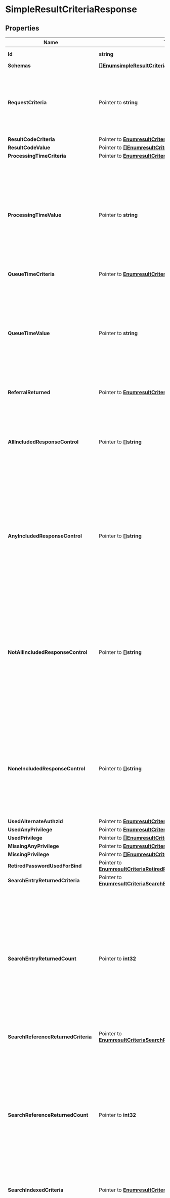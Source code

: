 # SimpleResultCriteriaResponse

## Properties

Name | Type | Description | Notes
------------ | ------------- | ------------- | -------------
**Id** | **string** | Name of the Result Criteria | 
**Schemas** | [**[]EnumsimpleResultCriteriaSchemaUrn**](EnumsimpleResultCriteriaSchemaUrn.md) |  | 
**RequestCriteria** | Pointer to **string** | Specifies a request criteria object that must match the associated request for operations included in this Simple Result Criteria. | [optional] 
**ResultCodeCriteria** | Pointer to [**EnumresultCriteriaResultCodeCriteriaProp**](EnumresultCriteriaResultCodeCriteriaProp.md) |  | [optional] 
**ResultCodeValue** | Pointer to [**[]EnumresultCriteriaResultCodeValueProp**](EnumresultCriteriaResultCodeValueProp.md) |  | [optional] 
**ProcessingTimeCriteria** | Pointer to [**EnumresultCriteriaProcessingTimeCriteriaProp**](EnumresultCriteriaProcessingTimeCriteriaProp.md) |  | [optional] 
**ProcessingTimeValue** | Pointer to **string** | Specifies the boundary value to use for the operation processing time when determining whether to include that operation in this Simple Result Criteria. This will be ignored if the \&quot;processing-time-criteria\&quot; property has a value of \&quot;any\&quot;. | [optional] 
**QueueTimeCriteria** | Pointer to [**EnumresultCriteriaQueueTimeCriteriaProp**](EnumresultCriteriaQueueTimeCriteriaProp.md) |  | [optional] 
**QueueTimeValue** | Pointer to **string** | Specifies the boundary value to use for the time an operation spent on the work queue when determining whether to include that operation in this Simple Result Criteria. This will be ignored if the \&quot;queue-time-criteria\&quot; property has a value of \&quot;any\&quot;. | [optional] 
**ReferralReturned** | Pointer to [**EnumresultCriteriaReferralReturnedProp**](EnumresultCriteriaReferralReturnedProp.md) |  | [optional] 
**AllIncludedResponseControl** | Pointer to **[]string** | Specifies the OID of a control that must be present in the response to the client for operations included in this Simple Result Criteria. If any control OIDs are provided, then the response must contain all of those controls. | [optional] 
**AnyIncludedResponseControl** | Pointer to **[]string** | Specifies the OID of a control that may be present in the response to the client for operations included in this Simple Result Criteria. If any control OIDs are provided, then the response must contain at least one of those controls. | [optional] 
**NotAllIncludedResponseControl** | Pointer to **[]string** | Specifies the OID of a control that should not be present in the response to the client for operations included in this Simple Result Criteria. If any control OIDs are provided, then the response must not contain at least one of those controls (that is, the response may contain zero or more of those controls, but not all of them). | [optional] 
**NoneIncludedResponseControl** | Pointer to **[]string** | Specifies the OID of a control that must not be present in the response to the client for operations included in this Simple Result Criteria. If any control OIDs are provided, then the response must not contain any of those controls. | [optional] 
**UsedAlternateAuthzid** | Pointer to [**EnumresultCriteriaUsedAlternateAuthzidProp**](EnumresultCriteriaUsedAlternateAuthzidProp.md) |  | [optional] 
**UsedAnyPrivilege** | Pointer to [**EnumresultCriteriaUsedAnyPrivilegeProp**](EnumresultCriteriaUsedAnyPrivilegeProp.md) |  | [optional] 
**UsedPrivilege** | Pointer to [**[]EnumresultCriteriaUsedPrivilegeProp**](EnumresultCriteriaUsedPrivilegeProp.md) |  | [optional] 
**MissingAnyPrivilege** | Pointer to [**EnumresultCriteriaMissingAnyPrivilegeProp**](EnumresultCriteriaMissingAnyPrivilegeProp.md) |  | [optional] 
**MissingPrivilege** | Pointer to [**[]EnumresultCriteriaMissingPrivilegeProp**](EnumresultCriteriaMissingPrivilegeProp.md) |  | [optional] 
**RetiredPasswordUsedForBind** | Pointer to [**EnumresultCriteriaRetiredPasswordUsedForBindProp**](EnumresultCriteriaRetiredPasswordUsedForBindProp.md) |  | [optional] 
**SearchEntryReturnedCriteria** | Pointer to [**EnumresultCriteriaSearchEntryReturnedCriteriaProp**](EnumresultCriteriaSearchEntryReturnedCriteriaProp.md) |  | [optional] 
**SearchEntryReturnedCount** | Pointer to **int32** | Specifies the target number of entries returned for use when determining whether a search operation should be included in this Simple Result Criteria. This will be ignored for all operations other than search, and it will be ignored for search operations if the \&quot;search-entry-criteria\&quot; property has a value of \&quot;any\&quot;. | [optional] 
**SearchReferenceReturnedCriteria** | Pointer to [**EnumresultCriteriaSearchReferenceReturnedCriteriaProp**](EnumresultCriteriaSearchReferenceReturnedCriteriaProp.md) |  | [optional] 
**SearchReferenceReturnedCount** | Pointer to **int32** | Specifies the target number of references returned for use when determining whether a search operation should be included in this Simple Result Criteria. This will be ignored for all operations other than search, and it will be ignored for search operations if the \&quot;search-reference-criteria\&quot; property has a value of \&quot;any\&quot;. | [optional] 
**SearchIndexedCriteria** | Pointer to [**EnumresultCriteriaSearchIndexedCriteriaProp**](EnumresultCriteriaSearchIndexedCriteriaProp.md) |  | [optional] 
**IncludedAuthzUserBaseDN** | Pointer to **[]string** | Specifies a base DN below which authorization user entries may exist for operations included in this Simple Result Criteria. The authorization user could be the currently authenticated user on the connection (the user that performed the Bind operation), or different if proxied authorization was used to request that the operation be performed under the authorization of another user (as is the case for operations that come through a Directory Proxy Server). This property will be ignored for operations where no authentication or authorization has been performed. | [optional] 
**ExcludedAuthzUserBaseDN** | Pointer to **[]string** | Specifies a base DN below which authorization user entries may exist for operations excluded from this Simple Result Criteria. The authorization user could be the currently authenticated user on the connection (the user that performed the Bind operation), or different if proxied authorization was used to request that the operation be performed under the authorization of another user (as is the case for operations that come through a Directory Proxy Server). This property will be ignored for operations where no authentication or authorization has been performed. | [optional] 
**AllIncludedAuthzUserGroupDN** | Pointer to **[]string** | Specifies the DN of a group in which authorization users must exist for operations included in this Simple Result Criteria. If any group DNs are provided, then the authorization user must be a member of all of those groups. The authorization user could be the currently authenticated user on the connection (the user that performed the Bind operation), or different if proxied authorization was used to request that the operation be performed under the authorization of another user (as is the case for operations that come through a Directory Proxy Server). This property will be ignored for operations where no authentication or authorization has been performed. | [optional] 
**AnyIncludedAuthzUserGroupDN** | Pointer to **[]string** | Specifies the DN of a group in which authorization users may exist for operations included in this Simple Result Criteria. If any group DNs are provided, then the authorization user must be a member of at least one of those groups. The authorization user could be the currently authenticated user on the connection (the user that performed the Bind operation), or different if proxied authorization was used to request that the operation be performed under the authorization of another user (as is the case for operations that come through a Directory Proxy Server). This property will be ignored for operations where no authentication or authorization has been performed. | [optional] 
**NotAllIncludedAuthzUserGroupDN** | Pointer to **[]string** | Specifies the DN of a group in which authorization users should not exist for operations included in this Simple Result Criteria. If any group DNs are provided, then the authorization user must not be a member of at least one of those groups (that is, the user may be a member of zero or more of those groups, but not of all of them). The authorization user could be the currently authenticated user on the connection (the user that performed the Bind operation), or different if proxied authorization was used to request that the operation be performed under the authorization of another user (as is the case for operations that come through a Directory Proxy Server). This property will be ignored for operations where no authentication or authorization has been performed. | [optional] 
**NoneIncludedAuthzUserGroupDN** | Pointer to **[]string** | Specifies the DN of a group in which authorization users must not exist for operations included in this Simple Result Criteria. If any group DNs are provided, then the authorization user must not be a member any of those groups. The authorization user could be the currently authenticated user on the connection (the user that performed the Bind operation), or different if proxied authorization was used to request that the operation be performed under the authorization of another user (as is the case for operations that come through a Directory Proxy Server). This property will be ignored for operations where no authentication or authorization has been performed. | [optional] 
**Description** | Pointer to **string** | A description for this Result Criteria | [optional] 
**Meta** | Pointer to [**MetaMeta**](MetaMeta.md) |  | [optional] 

## Methods

### NewSimpleResultCriteriaResponse

`func NewSimpleResultCriteriaResponse(id string, schemas []EnumsimpleResultCriteriaSchemaUrn, ) *SimpleResultCriteriaResponse`

NewSimpleResultCriteriaResponse instantiates a new SimpleResultCriteriaResponse object
This constructor will assign default values to properties that have it defined,
and makes sure properties required by API are set, but the set of arguments
will change when the set of required properties is changed

### NewSimpleResultCriteriaResponseWithDefaults

`func NewSimpleResultCriteriaResponseWithDefaults() *SimpleResultCriteriaResponse`

NewSimpleResultCriteriaResponseWithDefaults instantiates a new SimpleResultCriteriaResponse object
This constructor will only assign default values to properties that have it defined,
but it doesn't guarantee that properties required by API are set

### GetId

`func (o *SimpleResultCriteriaResponse) GetId() string`

GetId returns the Id field if non-nil, zero value otherwise.

### GetIdOk

`func (o *SimpleResultCriteriaResponse) GetIdOk() (*string, bool)`

GetIdOk returns a tuple with the Id field if it's non-nil, zero value otherwise
and a boolean to check if the value has been set.

### SetId

`func (o *SimpleResultCriteriaResponse) SetId(v string)`

SetId sets Id field to given value.


### GetSchemas

`func (o *SimpleResultCriteriaResponse) GetSchemas() []EnumsimpleResultCriteriaSchemaUrn`

GetSchemas returns the Schemas field if non-nil, zero value otherwise.

### GetSchemasOk

`func (o *SimpleResultCriteriaResponse) GetSchemasOk() (*[]EnumsimpleResultCriteriaSchemaUrn, bool)`

GetSchemasOk returns a tuple with the Schemas field if it's non-nil, zero value otherwise
and a boolean to check if the value has been set.

### SetSchemas

`func (o *SimpleResultCriteriaResponse) SetSchemas(v []EnumsimpleResultCriteriaSchemaUrn)`

SetSchemas sets Schemas field to given value.


### GetRequestCriteria

`func (o *SimpleResultCriteriaResponse) GetRequestCriteria() string`

GetRequestCriteria returns the RequestCriteria field if non-nil, zero value otherwise.

### GetRequestCriteriaOk

`func (o *SimpleResultCriteriaResponse) GetRequestCriteriaOk() (*string, bool)`

GetRequestCriteriaOk returns a tuple with the RequestCriteria field if it's non-nil, zero value otherwise
and a boolean to check if the value has been set.

### SetRequestCriteria

`func (o *SimpleResultCriteriaResponse) SetRequestCriteria(v string)`

SetRequestCriteria sets RequestCriteria field to given value.

### HasRequestCriteria

`func (o *SimpleResultCriteriaResponse) HasRequestCriteria() bool`

HasRequestCriteria returns a boolean if a field has been set.

### GetResultCodeCriteria

`func (o *SimpleResultCriteriaResponse) GetResultCodeCriteria() EnumresultCriteriaResultCodeCriteriaProp`

GetResultCodeCriteria returns the ResultCodeCriteria field if non-nil, zero value otherwise.

### GetResultCodeCriteriaOk

`func (o *SimpleResultCriteriaResponse) GetResultCodeCriteriaOk() (*EnumresultCriteriaResultCodeCriteriaProp, bool)`

GetResultCodeCriteriaOk returns a tuple with the ResultCodeCriteria field if it's non-nil, zero value otherwise
and a boolean to check if the value has been set.

### SetResultCodeCriteria

`func (o *SimpleResultCriteriaResponse) SetResultCodeCriteria(v EnumresultCriteriaResultCodeCriteriaProp)`

SetResultCodeCriteria sets ResultCodeCriteria field to given value.

### HasResultCodeCriteria

`func (o *SimpleResultCriteriaResponse) HasResultCodeCriteria() bool`

HasResultCodeCriteria returns a boolean if a field has been set.

### GetResultCodeValue

`func (o *SimpleResultCriteriaResponse) GetResultCodeValue() []EnumresultCriteriaResultCodeValueProp`

GetResultCodeValue returns the ResultCodeValue field if non-nil, zero value otherwise.

### GetResultCodeValueOk

`func (o *SimpleResultCriteriaResponse) GetResultCodeValueOk() (*[]EnumresultCriteriaResultCodeValueProp, bool)`

GetResultCodeValueOk returns a tuple with the ResultCodeValue field if it's non-nil, zero value otherwise
and a boolean to check if the value has been set.

### SetResultCodeValue

`func (o *SimpleResultCriteriaResponse) SetResultCodeValue(v []EnumresultCriteriaResultCodeValueProp)`

SetResultCodeValue sets ResultCodeValue field to given value.

### HasResultCodeValue

`func (o *SimpleResultCriteriaResponse) HasResultCodeValue() bool`

HasResultCodeValue returns a boolean if a field has been set.

### GetProcessingTimeCriteria

`func (o *SimpleResultCriteriaResponse) GetProcessingTimeCriteria() EnumresultCriteriaProcessingTimeCriteriaProp`

GetProcessingTimeCriteria returns the ProcessingTimeCriteria field if non-nil, zero value otherwise.

### GetProcessingTimeCriteriaOk

`func (o *SimpleResultCriteriaResponse) GetProcessingTimeCriteriaOk() (*EnumresultCriteriaProcessingTimeCriteriaProp, bool)`

GetProcessingTimeCriteriaOk returns a tuple with the ProcessingTimeCriteria field if it's non-nil, zero value otherwise
and a boolean to check if the value has been set.

### SetProcessingTimeCriteria

`func (o *SimpleResultCriteriaResponse) SetProcessingTimeCriteria(v EnumresultCriteriaProcessingTimeCriteriaProp)`

SetProcessingTimeCriteria sets ProcessingTimeCriteria field to given value.

### HasProcessingTimeCriteria

`func (o *SimpleResultCriteriaResponse) HasProcessingTimeCriteria() bool`

HasProcessingTimeCriteria returns a boolean if a field has been set.

### GetProcessingTimeValue

`func (o *SimpleResultCriteriaResponse) GetProcessingTimeValue() string`

GetProcessingTimeValue returns the ProcessingTimeValue field if non-nil, zero value otherwise.

### GetProcessingTimeValueOk

`func (o *SimpleResultCriteriaResponse) GetProcessingTimeValueOk() (*string, bool)`

GetProcessingTimeValueOk returns a tuple with the ProcessingTimeValue field if it's non-nil, zero value otherwise
and a boolean to check if the value has been set.

### SetProcessingTimeValue

`func (o *SimpleResultCriteriaResponse) SetProcessingTimeValue(v string)`

SetProcessingTimeValue sets ProcessingTimeValue field to given value.

### HasProcessingTimeValue

`func (o *SimpleResultCriteriaResponse) HasProcessingTimeValue() bool`

HasProcessingTimeValue returns a boolean if a field has been set.

### GetQueueTimeCriteria

`func (o *SimpleResultCriteriaResponse) GetQueueTimeCriteria() EnumresultCriteriaQueueTimeCriteriaProp`

GetQueueTimeCriteria returns the QueueTimeCriteria field if non-nil, zero value otherwise.

### GetQueueTimeCriteriaOk

`func (o *SimpleResultCriteriaResponse) GetQueueTimeCriteriaOk() (*EnumresultCriteriaQueueTimeCriteriaProp, bool)`

GetQueueTimeCriteriaOk returns a tuple with the QueueTimeCriteria field if it's non-nil, zero value otherwise
and a boolean to check if the value has been set.

### SetQueueTimeCriteria

`func (o *SimpleResultCriteriaResponse) SetQueueTimeCriteria(v EnumresultCriteriaQueueTimeCriteriaProp)`

SetQueueTimeCriteria sets QueueTimeCriteria field to given value.

### HasQueueTimeCriteria

`func (o *SimpleResultCriteriaResponse) HasQueueTimeCriteria() bool`

HasQueueTimeCriteria returns a boolean if a field has been set.

### GetQueueTimeValue

`func (o *SimpleResultCriteriaResponse) GetQueueTimeValue() string`

GetQueueTimeValue returns the QueueTimeValue field if non-nil, zero value otherwise.

### GetQueueTimeValueOk

`func (o *SimpleResultCriteriaResponse) GetQueueTimeValueOk() (*string, bool)`

GetQueueTimeValueOk returns a tuple with the QueueTimeValue field if it's non-nil, zero value otherwise
and a boolean to check if the value has been set.

### SetQueueTimeValue

`func (o *SimpleResultCriteriaResponse) SetQueueTimeValue(v string)`

SetQueueTimeValue sets QueueTimeValue field to given value.

### HasQueueTimeValue

`func (o *SimpleResultCriteriaResponse) HasQueueTimeValue() bool`

HasQueueTimeValue returns a boolean if a field has been set.

### GetReferralReturned

`func (o *SimpleResultCriteriaResponse) GetReferralReturned() EnumresultCriteriaReferralReturnedProp`

GetReferralReturned returns the ReferralReturned field if non-nil, zero value otherwise.

### GetReferralReturnedOk

`func (o *SimpleResultCriteriaResponse) GetReferralReturnedOk() (*EnumresultCriteriaReferralReturnedProp, bool)`

GetReferralReturnedOk returns a tuple with the ReferralReturned field if it's non-nil, zero value otherwise
and a boolean to check if the value has been set.

### SetReferralReturned

`func (o *SimpleResultCriteriaResponse) SetReferralReturned(v EnumresultCriteriaReferralReturnedProp)`

SetReferralReturned sets ReferralReturned field to given value.

### HasReferralReturned

`func (o *SimpleResultCriteriaResponse) HasReferralReturned() bool`

HasReferralReturned returns a boolean if a field has been set.

### GetAllIncludedResponseControl

`func (o *SimpleResultCriteriaResponse) GetAllIncludedResponseControl() []string`

GetAllIncludedResponseControl returns the AllIncludedResponseControl field if non-nil, zero value otherwise.

### GetAllIncludedResponseControlOk

`func (o *SimpleResultCriteriaResponse) GetAllIncludedResponseControlOk() (*[]string, bool)`

GetAllIncludedResponseControlOk returns a tuple with the AllIncludedResponseControl field if it's non-nil, zero value otherwise
and a boolean to check if the value has been set.

### SetAllIncludedResponseControl

`func (o *SimpleResultCriteriaResponse) SetAllIncludedResponseControl(v []string)`

SetAllIncludedResponseControl sets AllIncludedResponseControl field to given value.

### HasAllIncludedResponseControl

`func (o *SimpleResultCriteriaResponse) HasAllIncludedResponseControl() bool`

HasAllIncludedResponseControl returns a boolean if a field has been set.

### GetAnyIncludedResponseControl

`func (o *SimpleResultCriteriaResponse) GetAnyIncludedResponseControl() []string`

GetAnyIncludedResponseControl returns the AnyIncludedResponseControl field if non-nil, zero value otherwise.

### GetAnyIncludedResponseControlOk

`func (o *SimpleResultCriteriaResponse) GetAnyIncludedResponseControlOk() (*[]string, bool)`

GetAnyIncludedResponseControlOk returns a tuple with the AnyIncludedResponseControl field if it's non-nil, zero value otherwise
and a boolean to check if the value has been set.

### SetAnyIncludedResponseControl

`func (o *SimpleResultCriteriaResponse) SetAnyIncludedResponseControl(v []string)`

SetAnyIncludedResponseControl sets AnyIncludedResponseControl field to given value.

### HasAnyIncludedResponseControl

`func (o *SimpleResultCriteriaResponse) HasAnyIncludedResponseControl() bool`

HasAnyIncludedResponseControl returns a boolean if a field has been set.

### GetNotAllIncludedResponseControl

`func (o *SimpleResultCriteriaResponse) GetNotAllIncludedResponseControl() []string`

GetNotAllIncludedResponseControl returns the NotAllIncludedResponseControl field if non-nil, zero value otherwise.

### GetNotAllIncludedResponseControlOk

`func (o *SimpleResultCriteriaResponse) GetNotAllIncludedResponseControlOk() (*[]string, bool)`

GetNotAllIncludedResponseControlOk returns a tuple with the NotAllIncludedResponseControl field if it's non-nil, zero value otherwise
and a boolean to check if the value has been set.

### SetNotAllIncludedResponseControl

`func (o *SimpleResultCriteriaResponse) SetNotAllIncludedResponseControl(v []string)`

SetNotAllIncludedResponseControl sets NotAllIncludedResponseControl field to given value.

### HasNotAllIncludedResponseControl

`func (o *SimpleResultCriteriaResponse) HasNotAllIncludedResponseControl() bool`

HasNotAllIncludedResponseControl returns a boolean if a field has been set.

### GetNoneIncludedResponseControl

`func (o *SimpleResultCriteriaResponse) GetNoneIncludedResponseControl() []string`

GetNoneIncludedResponseControl returns the NoneIncludedResponseControl field if non-nil, zero value otherwise.

### GetNoneIncludedResponseControlOk

`func (o *SimpleResultCriteriaResponse) GetNoneIncludedResponseControlOk() (*[]string, bool)`

GetNoneIncludedResponseControlOk returns a tuple with the NoneIncludedResponseControl field if it's non-nil, zero value otherwise
and a boolean to check if the value has been set.

### SetNoneIncludedResponseControl

`func (o *SimpleResultCriteriaResponse) SetNoneIncludedResponseControl(v []string)`

SetNoneIncludedResponseControl sets NoneIncludedResponseControl field to given value.

### HasNoneIncludedResponseControl

`func (o *SimpleResultCriteriaResponse) HasNoneIncludedResponseControl() bool`

HasNoneIncludedResponseControl returns a boolean if a field has been set.

### GetUsedAlternateAuthzid

`func (o *SimpleResultCriteriaResponse) GetUsedAlternateAuthzid() EnumresultCriteriaUsedAlternateAuthzidProp`

GetUsedAlternateAuthzid returns the UsedAlternateAuthzid field if non-nil, zero value otherwise.

### GetUsedAlternateAuthzidOk

`func (o *SimpleResultCriteriaResponse) GetUsedAlternateAuthzidOk() (*EnumresultCriteriaUsedAlternateAuthzidProp, bool)`

GetUsedAlternateAuthzidOk returns a tuple with the UsedAlternateAuthzid field if it's non-nil, zero value otherwise
and a boolean to check if the value has been set.

### SetUsedAlternateAuthzid

`func (o *SimpleResultCriteriaResponse) SetUsedAlternateAuthzid(v EnumresultCriteriaUsedAlternateAuthzidProp)`

SetUsedAlternateAuthzid sets UsedAlternateAuthzid field to given value.

### HasUsedAlternateAuthzid

`func (o *SimpleResultCriteriaResponse) HasUsedAlternateAuthzid() bool`

HasUsedAlternateAuthzid returns a boolean if a field has been set.

### GetUsedAnyPrivilege

`func (o *SimpleResultCriteriaResponse) GetUsedAnyPrivilege() EnumresultCriteriaUsedAnyPrivilegeProp`

GetUsedAnyPrivilege returns the UsedAnyPrivilege field if non-nil, zero value otherwise.

### GetUsedAnyPrivilegeOk

`func (o *SimpleResultCriteriaResponse) GetUsedAnyPrivilegeOk() (*EnumresultCriteriaUsedAnyPrivilegeProp, bool)`

GetUsedAnyPrivilegeOk returns a tuple with the UsedAnyPrivilege field if it's non-nil, zero value otherwise
and a boolean to check if the value has been set.

### SetUsedAnyPrivilege

`func (o *SimpleResultCriteriaResponse) SetUsedAnyPrivilege(v EnumresultCriteriaUsedAnyPrivilegeProp)`

SetUsedAnyPrivilege sets UsedAnyPrivilege field to given value.

### HasUsedAnyPrivilege

`func (o *SimpleResultCriteriaResponse) HasUsedAnyPrivilege() bool`

HasUsedAnyPrivilege returns a boolean if a field has been set.

### GetUsedPrivilege

`func (o *SimpleResultCriteriaResponse) GetUsedPrivilege() []EnumresultCriteriaUsedPrivilegeProp`

GetUsedPrivilege returns the UsedPrivilege field if non-nil, zero value otherwise.

### GetUsedPrivilegeOk

`func (o *SimpleResultCriteriaResponse) GetUsedPrivilegeOk() (*[]EnumresultCriteriaUsedPrivilegeProp, bool)`

GetUsedPrivilegeOk returns a tuple with the UsedPrivilege field if it's non-nil, zero value otherwise
and a boolean to check if the value has been set.

### SetUsedPrivilege

`func (o *SimpleResultCriteriaResponse) SetUsedPrivilege(v []EnumresultCriteriaUsedPrivilegeProp)`

SetUsedPrivilege sets UsedPrivilege field to given value.

### HasUsedPrivilege

`func (o *SimpleResultCriteriaResponse) HasUsedPrivilege() bool`

HasUsedPrivilege returns a boolean if a field has been set.

### GetMissingAnyPrivilege

`func (o *SimpleResultCriteriaResponse) GetMissingAnyPrivilege() EnumresultCriteriaMissingAnyPrivilegeProp`

GetMissingAnyPrivilege returns the MissingAnyPrivilege field if non-nil, zero value otherwise.

### GetMissingAnyPrivilegeOk

`func (o *SimpleResultCriteriaResponse) GetMissingAnyPrivilegeOk() (*EnumresultCriteriaMissingAnyPrivilegeProp, bool)`

GetMissingAnyPrivilegeOk returns a tuple with the MissingAnyPrivilege field if it's non-nil, zero value otherwise
and a boolean to check if the value has been set.

### SetMissingAnyPrivilege

`func (o *SimpleResultCriteriaResponse) SetMissingAnyPrivilege(v EnumresultCriteriaMissingAnyPrivilegeProp)`

SetMissingAnyPrivilege sets MissingAnyPrivilege field to given value.

### HasMissingAnyPrivilege

`func (o *SimpleResultCriteriaResponse) HasMissingAnyPrivilege() bool`

HasMissingAnyPrivilege returns a boolean if a field has been set.

### GetMissingPrivilege

`func (o *SimpleResultCriteriaResponse) GetMissingPrivilege() []EnumresultCriteriaMissingPrivilegeProp`

GetMissingPrivilege returns the MissingPrivilege field if non-nil, zero value otherwise.

### GetMissingPrivilegeOk

`func (o *SimpleResultCriteriaResponse) GetMissingPrivilegeOk() (*[]EnumresultCriteriaMissingPrivilegeProp, bool)`

GetMissingPrivilegeOk returns a tuple with the MissingPrivilege field if it's non-nil, zero value otherwise
and a boolean to check if the value has been set.

### SetMissingPrivilege

`func (o *SimpleResultCriteriaResponse) SetMissingPrivilege(v []EnumresultCriteriaMissingPrivilegeProp)`

SetMissingPrivilege sets MissingPrivilege field to given value.

### HasMissingPrivilege

`func (o *SimpleResultCriteriaResponse) HasMissingPrivilege() bool`

HasMissingPrivilege returns a boolean if a field has been set.

### GetRetiredPasswordUsedForBind

`func (o *SimpleResultCriteriaResponse) GetRetiredPasswordUsedForBind() EnumresultCriteriaRetiredPasswordUsedForBindProp`

GetRetiredPasswordUsedForBind returns the RetiredPasswordUsedForBind field if non-nil, zero value otherwise.

### GetRetiredPasswordUsedForBindOk

`func (o *SimpleResultCriteriaResponse) GetRetiredPasswordUsedForBindOk() (*EnumresultCriteriaRetiredPasswordUsedForBindProp, bool)`

GetRetiredPasswordUsedForBindOk returns a tuple with the RetiredPasswordUsedForBind field if it's non-nil, zero value otherwise
and a boolean to check if the value has been set.

### SetRetiredPasswordUsedForBind

`func (o *SimpleResultCriteriaResponse) SetRetiredPasswordUsedForBind(v EnumresultCriteriaRetiredPasswordUsedForBindProp)`

SetRetiredPasswordUsedForBind sets RetiredPasswordUsedForBind field to given value.

### HasRetiredPasswordUsedForBind

`func (o *SimpleResultCriteriaResponse) HasRetiredPasswordUsedForBind() bool`

HasRetiredPasswordUsedForBind returns a boolean if a field has been set.

### GetSearchEntryReturnedCriteria

`func (o *SimpleResultCriteriaResponse) GetSearchEntryReturnedCriteria() EnumresultCriteriaSearchEntryReturnedCriteriaProp`

GetSearchEntryReturnedCriteria returns the SearchEntryReturnedCriteria field if non-nil, zero value otherwise.

### GetSearchEntryReturnedCriteriaOk

`func (o *SimpleResultCriteriaResponse) GetSearchEntryReturnedCriteriaOk() (*EnumresultCriteriaSearchEntryReturnedCriteriaProp, bool)`

GetSearchEntryReturnedCriteriaOk returns a tuple with the SearchEntryReturnedCriteria field if it's non-nil, zero value otherwise
and a boolean to check if the value has been set.

### SetSearchEntryReturnedCriteria

`func (o *SimpleResultCriteriaResponse) SetSearchEntryReturnedCriteria(v EnumresultCriteriaSearchEntryReturnedCriteriaProp)`

SetSearchEntryReturnedCriteria sets SearchEntryReturnedCriteria field to given value.

### HasSearchEntryReturnedCriteria

`func (o *SimpleResultCriteriaResponse) HasSearchEntryReturnedCriteria() bool`

HasSearchEntryReturnedCriteria returns a boolean if a field has been set.

### GetSearchEntryReturnedCount

`func (o *SimpleResultCriteriaResponse) GetSearchEntryReturnedCount() int32`

GetSearchEntryReturnedCount returns the SearchEntryReturnedCount field if non-nil, zero value otherwise.

### GetSearchEntryReturnedCountOk

`func (o *SimpleResultCriteriaResponse) GetSearchEntryReturnedCountOk() (*int32, bool)`

GetSearchEntryReturnedCountOk returns a tuple with the SearchEntryReturnedCount field if it's non-nil, zero value otherwise
and a boolean to check if the value has been set.

### SetSearchEntryReturnedCount

`func (o *SimpleResultCriteriaResponse) SetSearchEntryReturnedCount(v int32)`

SetSearchEntryReturnedCount sets SearchEntryReturnedCount field to given value.

### HasSearchEntryReturnedCount

`func (o *SimpleResultCriteriaResponse) HasSearchEntryReturnedCount() bool`

HasSearchEntryReturnedCount returns a boolean if a field has been set.

### GetSearchReferenceReturnedCriteria

`func (o *SimpleResultCriteriaResponse) GetSearchReferenceReturnedCriteria() EnumresultCriteriaSearchReferenceReturnedCriteriaProp`

GetSearchReferenceReturnedCriteria returns the SearchReferenceReturnedCriteria field if non-nil, zero value otherwise.

### GetSearchReferenceReturnedCriteriaOk

`func (o *SimpleResultCriteriaResponse) GetSearchReferenceReturnedCriteriaOk() (*EnumresultCriteriaSearchReferenceReturnedCriteriaProp, bool)`

GetSearchReferenceReturnedCriteriaOk returns a tuple with the SearchReferenceReturnedCriteria field if it's non-nil, zero value otherwise
and a boolean to check if the value has been set.

### SetSearchReferenceReturnedCriteria

`func (o *SimpleResultCriteriaResponse) SetSearchReferenceReturnedCriteria(v EnumresultCriteriaSearchReferenceReturnedCriteriaProp)`

SetSearchReferenceReturnedCriteria sets SearchReferenceReturnedCriteria field to given value.

### HasSearchReferenceReturnedCriteria

`func (o *SimpleResultCriteriaResponse) HasSearchReferenceReturnedCriteria() bool`

HasSearchReferenceReturnedCriteria returns a boolean if a field has been set.

### GetSearchReferenceReturnedCount

`func (o *SimpleResultCriteriaResponse) GetSearchReferenceReturnedCount() int32`

GetSearchReferenceReturnedCount returns the SearchReferenceReturnedCount field if non-nil, zero value otherwise.

### GetSearchReferenceReturnedCountOk

`func (o *SimpleResultCriteriaResponse) GetSearchReferenceReturnedCountOk() (*int32, bool)`

GetSearchReferenceReturnedCountOk returns a tuple with the SearchReferenceReturnedCount field if it's non-nil, zero value otherwise
and a boolean to check if the value has been set.

### SetSearchReferenceReturnedCount

`func (o *SimpleResultCriteriaResponse) SetSearchReferenceReturnedCount(v int32)`

SetSearchReferenceReturnedCount sets SearchReferenceReturnedCount field to given value.

### HasSearchReferenceReturnedCount

`func (o *SimpleResultCriteriaResponse) HasSearchReferenceReturnedCount() bool`

HasSearchReferenceReturnedCount returns a boolean if a field has been set.

### GetSearchIndexedCriteria

`func (o *SimpleResultCriteriaResponse) GetSearchIndexedCriteria() EnumresultCriteriaSearchIndexedCriteriaProp`

GetSearchIndexedCriteria returns the SearchIndexedCriteria field if non-nil, zero value otherwise.

### GetSearchIndexedCriteriaOk

`func (o *SimpleResultCriteriaResponse) GetSearchIndexedCriteriaOk() (*EnumresultCriteriaSearchIndexedCriteriaProp, bool)`

GetSearchIndexedCriteriaOk returns a tuple with the SearchIndexedCriteria field if it's non-nil, zero value otherwise
and a boolean to check if the value has been set.

### SetSearchIndexedCriteria

`func (o *SimpleResultCriteriaResponse) SetSearchIndexedCriteria(v EnumresultCriteriaSearchIndexedCriteriaProp)`

SetSearchIndexedCriteria sets SearchIndexedCriteria field to given value.

### HasSearchIndexedCriteria

`func (o *SimpleResultCriteriaResponse) HasSearchIndexedCriteria() bool`

HasSearchIndexedCriteria returns a boolean if a field has been set.

### GetIncludedAuthzUserBaseDN

`func (o *SimpleResultCriteriaResponse) GetIncludedAuthzUserBaseDN() []string`

GetIncludedAuthzUserBaseDN returns the IncludedAuthzUserBaseDN field if non-nil, zero value otherwise.

### GetIncludedAuthzUserBaseDNOk

`func (o *SimpleResultCriteriaResponse) GetIncludedAuthzUserBaseDNOk() (*[]string, bool)`

GetIncludedAuthzUserBaseDNOk returns a tuple with the IncludedAuthzUserBaseDN field if it's non-nil, zero value otherwise
and a boolean to check if the value has been set.

### SetIncludedAuthzUserBaseDN

`func (o *SimpleResultCriteriaResponse) SetIncludedAuthzUserBaseDN(v []string)`

SetIncludedAuthzUserBaseDN sets IncludedAuthzUserBaseDN field to given value.

### HasIncludedAuthzUserBaseDN

`func (o *SimpleResultCriteriaResponse) HasIncludedAuthzUserBaseDN() bool`

HasIncludedAuthzUserBaseDN returns a boolean if a field has been set.

### GetExcludedAuthzUserBaseDN

`func (o *SimpleResultCriteriaResponse) GetExcludedAuthzUserBaseDN() []string`

GetExcludedAuthzUserBaseDN returns the ExcludedAuthzUserBaseDN field if non-nil, zero value otherwise.

### GetExcludedAuthzUserBaseDNOk

`func (o *SimpleResultCriteriaResponse) GetExcludedAuthzUserBaseDNOk() (*[]string, bool)`

GetExcludedAuthzUserBaseDNOk returns a tuple with the ExcludedAuthzUserBaseDN field if it's non-nil, zero value otherwise
and a boolean to check if the value has been set.

### SetExcludedAuthzUserBaseDN

`func (o *SimpleResultCriteriaResponse) SetExcludedAuthzUserBaseDN(v []string)`

SetExcludedAuthzUserBaseDN sets ExcludedAuthzUserBaseDN field to given value.

### HasExcludedAuthzUserBaseDN

`func (o *SimpleResultCriteriaResponse) HasExcludedAuthzUserBaseDN() bool`

HasExcludedAuthzUserBaseDN returns a boolean if a field has been set.

### GetAllIncludedAuthzUserGroupDN

`func (o *SimpleResultCriteriaResponse) GetAllIncludedAuthzUserGroupDN() []string`

GetAllIncludedAuthzUserGroupDN returns the AllIncludedAuthzUserGroupDN field if non-nil, zero value otherwise.

### GetAllIncludedAuthzUserGroupDNOk

`func (o *SimpleResultCriteriaResponse) GetAllIncludedAuthzUserGroupDNOk() (*[]string, bool)`

GetAllIncludedAuthzUserGroupDNOk returns a tuple with the AllIncludedAuthzUserGroupDN field if it's non-nil, zero value otherwise
and a boolean to check if the value has been set.

### SetAllIncludedAuthzUserGroupDN

`func (o *SimpleResultCriteriaResponse) SetAllIncludedAuthzUserGroupDN(v []string)`

SetAllIncludedAuthzUserGroupDN sets AllIncludedAuthzUserGroupDN field to given value.

### HasAllIncludedAuthzUserGroupDN

`func (o *SimpleResultCriteriaResponse) HasAllIncludedAuthzUserGroupDN() bool`

HasAllIncludedAuthzUserGroupDN returns a boolean if a field has been set.

### GetAnyIncludedAuthzUserGroupDN

`func (o *SimpleResultCriteriaResponse) GetAnyIncludedAuthzUserGroupDN() []string`

GetAnyIncludedAuthzUserGroupDN returns the AnyIncludedAuthzUserGroupDN field if non-nil, zero value otherwise.

### GetAnyIncludedAuthzUserGroupDNOk

`func (o *SimpleResultCriteriaResponse) GetAnyIncludedAuthzUserGroupDNOk() (*[]string, bool)`

GetAnyIncludedAuthzUserGroupDNOk returns a tuple with the AnyIncludedAuthzUserGroupDN field if it's non-nil, zero value otherwise
and a boolean to check if the value has been set.

### SetAnyIncludedAuthzUserGroupDN

`func (o *SimpleResultCriteriaResponse) SetAnyIncludedAuthzUserGroupDN(v []string)`

SetAnyIncludedAuthzUserGroupDN sets AnyIncludedAuthzUserGroupDN field to given value.

### HasAnyIncludedAuthzUserGroupDN

`func (o *SimpleResultCriteriaResponse) HasAnyIncludedAuthzUserGroupDN() bool`

HasAnyIncludedAuthzUserGroupDN returns a boolean if a field has been set.

### GetNotAllIncludedAuthzUserGroupDN

`func (o *SimpleResultCriteriaResponse) GetNotAllIncludedAuthzUserGroupDN() []string`

GetNotAllIncludedAuthzUserGroupDN returns the NotAllIncludedAuthzUserGroupDN field if non-nil, zero value otherwise.

### GetNotAllIncludedAuthzUserGroupDNOk

`func (o *SimpleResultCriteriaResponse) GetNotAllIncludedAuthzUserGroupDNOk() (*[]string, bool)`

GetNotAllIncludedAuthzUserGroupDNOk returns a tuple with the NotAllIncludedAuthzUserGroupDN field if it's non-nil, zero value otherwise
and a boolean to check if the value has been set.

### SetNotAllIncludedAuthzUserGroupDN

`func (o *SimpleResultCriteriaResponse) SetNotAllIncludedAuthzUserGroupDN(v []string)`

SetNotAllIncludedAuthzUserGroupDN sets NotAllIncludedAuthzUserGroupDN field to given value.

### HasNotAllIncludedAuthzUserGroupDN

`func (o *SimpleResultCriteriaResponse) HasNotAllIncludedAuthzUserGroupDN() bool`

HasNotAllIncludedAuthzUserGroupDN returns a boolean if a field has been set.

### GetNoneIncludedAuthzUserGroupDN

`func (o *SimpleResultCriteriaResponse) GetNoneIncludedAuthzUserGroupDN() []string`

GetNoneIncludedAuthzUserGroupDN returns the NoneIncludedAuthzUserGroupDN field if non-nil, zero value otherwise.

### GetNoneIncludedAuthzUserGroupDNOk

`func (o *SimpleResultCriteriaResponse) GetNoneIncludedAuthzUserGroupDNOk() (*[]string, bool)`

GetNoneIncludedAuthzUserGroupDNOk returns a tuple with the NoneIncludedAuthzUserGroupDN field if it's non-nil, zero value otherwise
and a boolean to check if the value has been set.

### SetNoneIncludedAuthzUserGroupDN

`func (o *SimpleResultCriteriaResponse) SetNoneIncludedAuthzUserGroupDN(v []string)`

SetNoneIncludedAuthzUserGroupDN sets NoneIncludedAuthzUserGroupDN field to given value.

### HasNoneIncludedAuthzUserGroupDN

`func (o *SimpleResultCriteriaResponse) HasNoneIncludedAuthzUserGroupDN() bool`

HasNoneIncludedAuthzUserGroupDN returns a boolean if a field has been set.

### GetDescription

`func (o *SimpleResultCriteriaResponse) GetDescription() string`

GetDescription returns the Description field if non-nil, zero value otherwise.

### GetDescriptionOk

`func (o *SimpleResultCriteriaResponse) GetDescriptionOk() (*string, bool)`

GetDescriptionOk returns a tuple with the Description field if it's non-nil, zero value otherwise
and a boolean to check if the value has been set.

### SetDescription

`func (o *SimpleResultCriteriaResponse) SetDescription(v string)`

SetDescription sets Description field to given value.

### HasDescription

`func (o *SimpleResultCriteriaResponse) HasDescription() bool`

HasDescription returns a boolean if a field has been set.

### GetMeta

`func (o *SimpleResultCriteriaResponse) GetMeta() MetaMeta`

GetMeta returns the Meta field if non-nil, zero value otherwise.

### GetMetaOk

`func (o *SimpleResultCriteriaResponse) GetMetaOk() (*MetaMeta, bool)`

GetMetaOk returns a tuple with the Meta field if it's non-nil, zero value otherwise
and a boolean to check if the value has been set.

### SetMeta

`func (o *SimpleResultCriteriaResponse) SetMeta(v MetaMeta)`

SetMeta sets Meta field to given value.

### HasMeta

`func (o *SimpleResultCriteriaResponse) HasMeta() bool`

HasMeta returns a boolean if a field has been set.


[[Back to Model list]](../README.md#documentation-for-models) [[Back to API list]](../README.md#documentation-for-api-endpoints) [[Back to README]](../README.md)


